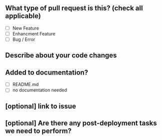 ## What type of pull request is this? (check all applicable)

- [ ] New Feature
- [ ] Enhancment Feature
- [ ] Bug / Error

## Describe about your code changes

<!-- ## Created Unit tests, etc?

- [ ] yes
- [ ] no, because they aren't needed
- [ ] no, I've created it -->

## Added to documentation?

- [ ] README.md
- [ ] no documentation needed

## [optional] link to issue

<!-- format of issue links [issue#number](url) -->

## [optional] Are there any post-deployment tasks we need to perform?
